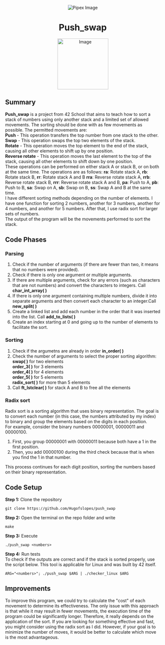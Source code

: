 <p align="center">
    <img src="https://www.42porto.com/wp-content/uploads/2024/08/42-Porto-Horizontal.png" alt="Pipex Image" />
</p>
<h1 align="center">Push_swap</h1>
<p align="center">
    <img src="https://github.com/user-attachments/assets/c07a1bc2-30f1-47b3-be03-11bcaff3ae8b" width="165" alt="Image" />
</p>

## Summary
<p>
    <b>Push_swap</b> is a project from 42 School that aims to teach how to sort a stack of numbers using only another stack and a limited set of allowed movements. The sorting should be done with as few movements as possible. The permitted movements are:<br>
    <b>Push</b> - This operation transfers the top number from one stack to the other.<br>
    <b>Swap</b> - This operation swaps the top two elements of the stack.<br>
    <b>Rotate</b> - This operation moves the top element to the end of the stack, causing all other elements to shift up by one position.<br>
    <b>Reverse rotate</b> - This operation moves the last element to the top of the stack, causing all other elements to shift down by one position.<br>
    These operations can be performed on either stack A or stack B, or on both at the same time. The operations are as follows:
    <b>ra</b>: Rotate stack A, <b>rb</b>: Rotate stack B, <b>rr</b>: Rotate stack A and B <b>rra</b>: Reverse rotate stack A, <b>rrb</b>: Reverse rotate stack B, <b>rrr</b>: Reverse rotate stack A and B, <b>pa</b>: Push to A, <b>pb</b>: Push to B, <b>sa</b>: Swap on A, <b>sb</b>: Swap on B, <b>ss</b>: Swap A and B at the same time.<br>
    I have different sorting methods depending on the number of elements. I have one function for sorting 2 numbers, another for 3 numbers, another for 4 numbers, and another for 5 numbers. After that, I use radix sort for larger sets of numbers.<br>
    The output of the program will be the movements performed to sort the stack.
</p>

## Code Phases
### Parsing
<ol>
    <li>Check if the number of arguments (if there are fewer than two, it means that no numbers were provided).</li>
    <li>Check if there is only one argument or multiple arguments.</li>
    <li>If there are multiple arguments, check for any errors (such as characters that are not numbers) and convert the characters to integers. Call <b>char_int_array( )</b></li>
    <li>If there is only one argument containing multiple numbers, divide it into separate arguments and then convert each character to an integer.Call <b>new_split( )</b></li>
    <li>Create a linked list and add each number in the order that it was inserted into the list. Call <b>add_to_lists( )</b></li>
    <li>Create an index starting at 0 and going up to the number of elements to facilitate the sort.</li>
</ol>

### Sorting
<ol>
    <li>Check if the argumetns are already in order <b>in_order( )</b></li>
    <li>Check the number of arguments to select the proper sorting algorithm:<br>
    <b>swap( )</b> for two elements<br>
    <b>order_3( )</b> for 3 elements<br>
    <b>order_4( )</b> for 4 elements<br>
    <b>order_5( )</b> for 5 elements<br>
    <b>radix_sort( )</b> for more than 5 elements<br></li>
    <li>Call <b>ft_lstclear( )</b> for stack A and B to free all the elements</li>
</ol>

### Radix sort
<p> Radix sort is a sorting algorithm that uses binary representation. The goal is to convert each number (in this case, the numbers attributed by my index) to binary and group the elements based on the digits in each position.<br>
For example, consider the binary numbers 00000001, 00000011 and 00000100.<br>
<ol>
    <li>First, you group 00000001 with 00000011 because both have a 1 in the first position.</li>
    <li>Then, you add 00000100 during the third check because that is when you find the 1 in that number.</li>
</ol>
This process continues for each digit position, sorting the numbers based on their binary representation.
</p>

## Code Setup
<p>    
<b>Step 1:</b> Clone the repository
</p>

    git clone https://github.com/Hugofslopes/push_swap  

<p>
<b>Step 2:</b> Open the terminal on the repo folder and write
</p>

    make

<p>
<b>Step 3:</b> Execute
</p>

    ./push_swap <numbers>

<p>
    <b>Step 4:</b> Run tests<br>
    To check if the outputs are correct and if the stack is sorted properly, use the script below. This tool is applicable for Linux and was built by 42 itself.
</p>

    ARG="<numbers>"; ./push_swap $ARG | ./checker_linux $ARG

## Improvements
<p>
    To improve this program, we could try to calculate the "cost" of each movement to determine its effectiveness. The only issue with this approach is that while it may result in fewer movements, the execution time of the program could be significantly longer. Therefore, it really depends on the application of the sort. If you are looking for something effective and fast, you might consider using the radix sort as I did. However, if your goal is to minimize the number of moves, it would be better to calculate which move is the most advantageous.
</p>